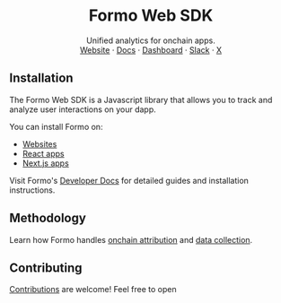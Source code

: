 <p align="center">
	<h1 align="center"><b>Formo Web SDK</b></h1>
<p align="center">
    Unified analytics for onchain apps.
    <br />
    <a href="https://formo.so">Website</a>
    ·
    <a href="https://docs.formo.so">Docs</a>
    ·
    <a href="https://app.formo.so">Dashboard</a>
    ·
    <a href="https://formo.so/slack">Slack</a>
    ·
    <a href="https://twitter.com/getformo">X</a>
  </p>
</p>

## Installation

The Formo Web SDK is a Javascript library that allows you to track and analyze user interactions on your dapp. 

You can install Formo on:
- [Websites](https://docs.formo.so/install#website)
- [React apps](https://docs.formo.so/install#react)
- [Next.js apps](https://docs.formo.so/install#next-js-app-router)

Visit Formo's [Developer Docs](https://docs.formo.so) for detailed guides and installation instructions.

## Methodology

Learn how Formo handles [onchain attribution](https://docs.formo.so/data/attribution) and [data collection](https://docs.formo.so/data/what-we-collect).

## Contributing

[Contributions](https://github.com/getformo/sdk/blob/main/CONTRIBUTING.md) are welcome! Feel free to open 